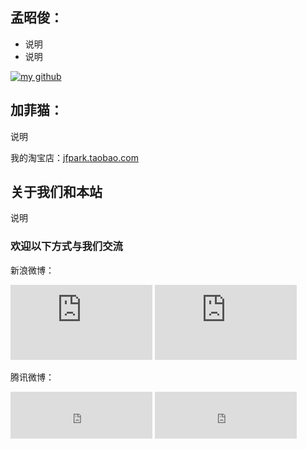 <!-- 
.. title: 关于作者
.. slug: about-authors
.. date: 2013/02/15 23:01:23
.. tags: 
.. link: 
.. description: 
-->


## 孟昭俊：
* 说明
* 说明

[![my github](/assets/image/third_party_logo/blacktocat-32.png "my github")](http://www.github.com/zhaojunmeng)

## 加菲猫：
说明

我的淘宝店：[jfpark.taobao.com](http://jfpark.taobao.com)

## 关于我们和本站
说明

### 欢迎以下方式与我们交流
新浪微博：

<iframe width="227" height="120" class="share_self"  frameborder="0" scrolling="no" src="http://widget.weibo.com/weiboshow/index.php?language=&width=0&height=550&fansRow=2&ptype=1&speed=0&skin=1&isTitle=1&noborder=1&isWeibo=0&isFans=0&uid=1647425602&verifier=73d1633d&dpc=1"></iframe>
<iframe width="227" height="120" class="share_self"  frameborder="0" scrolling="no" src="http://widget.weibo.com/weiboshow/index.php?language=&width=0&height=550&fansRow=2&ptype=1&speed=0&skin=1&isTitle=1&noborder=1&isWeibo=0&isFans=0&uid=1647419212&verifier=5bb4676f&dpc=1"></iframe>

腾讯微博：

<iframe src="http://follow.v.t.qq.com/index.php?c=follow&a=quick&name=ariesmeng&style=1&t=1329117509845&f=1" frameborder="0" scrolling="auto" width="227" height="75" marginwidth="0" marginheight="0" allowtransparency="true"></iframe>
<iframe src="http://follow.v.t.qq.com/index.php?c=follow&a=quick&name=limeipark&style=1&t=1329117509845&f=1" frameborder="0" scrolling="auto" width="227" height="75" marginwidth="0" marginheight="0" allowtransparency="true"></iframe>

